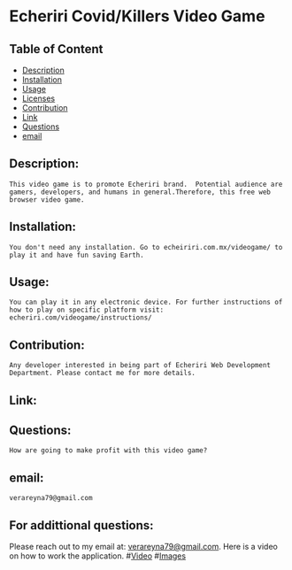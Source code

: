 
# Echeriri Covid/Killers Video Game

## Table of Content

- [Description](#Description)
- [Installation](#Installation)
- [Usage](#Usage)
- [Licenses](#Licenses)
- [Contribution](#Contribution)
- [Link](#Link)
- [Questions](#Questions)
- [email](#email)

## Description:
    This video game is to promote Echeriri brand.  Potential audience are gamers, developers, and humans in general.Therefore, this free web browser video game. 
## Installation:
    You don't need any installation. Go to echeiriri.com.mx/videogame/ to play it and have fun saving Earth.
## Usage:
    You can play it in any electronic device. For further instructions of how to play on specific platform visit: echeriri.com/videogame/instructions/
## Contribution:
    Any developer interested in being part of Echeriri Web Development Department. Please contact me for more details.
## Link:
## Questions:
    How are going to make profit with this video game?
## email:
    verareyna79@gmail.com

## For addittional questions:
   Please reach out to my email at: verareyna79@gmail.com.
   Here is a video on how to work the application.
#[Video](https://youtu.be/Ohxj9xPT74k?t=10)
#[Images](https://youtu.be/Ohxj9xPT74k?t=10)
